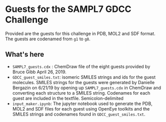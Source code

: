 # Guests for the SAMPL7 GDCC Challenge

Provided are the guests for this challenge in PDB, MOL2 and SDF format. The guests are codenamed from `g1` to `g8`.

## What's here
- `SAMPL7_guests.cdx` : ChemDraw file of the eight guests provided by Bruce Gibb April 26, 2019.
- `GDCC_guest_smiles.txt`: isomeric SMILES strings and ids for the guest molecules. SMILES strings for the guests were generated by Danielle Bergazin on 6/21/19 by opening up `SAMPL7_guests.cdx` in ChemDraw and converting each structure to a SMILES string. Codenames for each guest are included in the textfile. Semicolon-delimited
- `input_maker.ipynb`: The jupyter notebook used to generate the PDB, MOL2 and SDF files for each guest using OpenEye toolkits and the SMILES strings and codenames found in `GDCC_guest_smiles.txt`.
